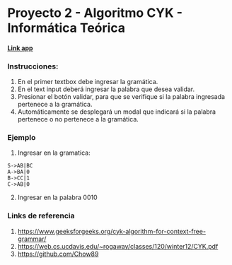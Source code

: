 # Proyecto 2 - Algoritmo CYK - Informática Teórica

#### [Link app](https://felipegarcial.github.io/p2_infoteorica/)

### Instrucciones:

1. En el primer textbox debe ingresar la gramática.
2. En el text input deberá ingresar la palabra que desea validar.
3. Presionar el botón validar, para que se verifique si la palabra ingresada pertenece a la gramática.
4. Automáticamente se desplegará un modal que indicará si la palabra pertenece o no pertenece a la gramática.

### Ejemplo

1. Ingresar en la gramatica:
```
S->AB|BC
A->BA|0
B->CC|1
C->AB|0
```

2. Ingresar en la palabra
   0010

### Links de referencia

1. https://www.geeksforgeeks.org/cyk-algorithm-for-context-free-grammar/
2. https://web.cs.ucdavis.edu/~rogaway/classes/120/winter12/CYK.pdf
3. https://github.com/Chow89
